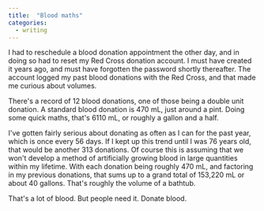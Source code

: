 ```yaml
---
title:  "Blood maths"
categories:
  - writing
---
```

I had to reschedule a blood donation appointment the other day, and in doing so had to reset my Red Cross donation account. I must have created it years ago, and must have forgotten the password shortly thereafter. The account logged my past blood donations with the Red Cross, and that made me curious about volumes.

There's a record of 12 blood donations, one of those being a double unit donation. A standard blood donation is 470 mL, just around a pint. Doing some quick maths, that's 6110 mL, or roughly a gallon and a half.

I've gotten fairly serious about donating as often as I can for the past year, which is once every 56 days. If I kept up this trend until I was 76 years old, that would be another 313 donations. Of course this is assuming that we won't develop a method of artificially growing blood in large quantities within my lifetime. With each donation being roughly 470 mL, and factoring in my previous donations, that sums up to a grand total of 153,220 mL or about 40 gallons. That's roughly the volume of a bathtub.

That's a lot of blood. But people need it. Donate blood.
